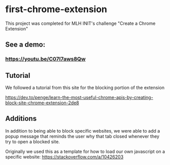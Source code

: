 # first-chrome-extension

This project was completed for MLH INIT's challenge "Create a Chrome Extension"

## See a demo:
### https://youtu.be/C07I7aws8Qw

## Tutorial

We followed a tutorial from this site for the blocking portion of the extension

<https://dev.to/penge/learn-the-most-useful-chrome-apis-by-creating-block-site-chrome-extension-2de8>

## Additions

In addition to being able to block specific websites, we were 
able to add a popup message that reminds the user why that tab closed whenever
they try to open a blocked site.

Originally we used this as a template for how to load our own javascript on a specific website:
<https://stackoverflow.com/a/10426203>
